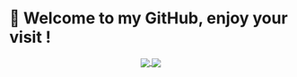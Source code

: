 # 👋 Welcome to my GitHub, enjoy your visit ! 
<center>
  <a href="https://github.com/anuraghazra/github-readme-stats">
    <img align="center" src="https://github-readme-stats.vercel.app/api?username=caullird&count_private=true&show_icons=true" />
  </a>
  <a href="https://github.com/anuraghazra/convoychat">
    <img align="center" src="https://github-readme-stats.vercel.app/api/top-langs/?username=caullird&layout=compact&hide=jupyter" />
  </a>
</center>

